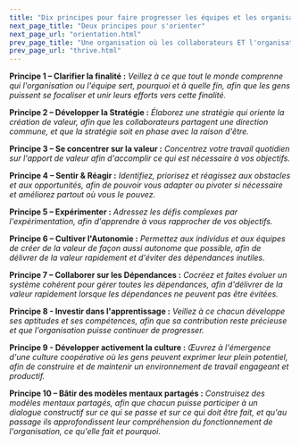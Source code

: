 ```yaml
---
title: "Dix principes pour faire progresser les équipes et les organisations"
next_page_title: "Deux principes pour s'orienter"
next_page_url: "orientation.html"
prev_page_title: "Une organisation où les collaborateurs ET l'organisation peuvent prospérer"
prev_page_url: "thrive.html"
---
```




**Principe 1 – Clarifier la finalité :** _Veillez à ce que tout le monde comprenne qui l'organisation ou l'équipe sert, pourquoi et à quelle fin, afin que les gens puissent se focaliser et unir leurs efforts vers cette finalité._

**Principe 2 – Développer la Stratégie :** _Élaborez une stratégie qui oriente la création de valeur, afin que les collaborateurs partagent une direction commune, et que la stratégie soit en phase avec la raison d'être._

**Principe 3 – Se concentrer sur la valeur :** _Concentrez votre travail quotidien sur l'apport de valeur afin d'accomplir ce qui est nécessaire à vos objectifs._

**Principe 4 – Sentir & Réagir :** _Identifiez, priorisez et réagissez aux obstacles et aux opportunités, afin de pouvoir vous adapter ou pivoter si nécessaire et améliorez partout où vous le pouvez._

**Principe 5 – Expérimenter :** _Adressez les défis complexes par l'expérimentation, afin d'apprendre à vous rapprocher de vos objectifs._

**Principe 6 – Cultiver l'Autonomie :** _Permettez aux individus et aux équipes de créer de la valeur de façon aussi autonome que possible, afin de délivrer de la valeur rapidement et d'éviter des dépendances inutiles._

**Principe 7 – Collaborer sur les Dépendances :** _Cocréez et faites évoluer un système cohérent pour gérer toutes les dépendances, afin d'délivrer de la valeur rapidement lorsque les dépendances ne peuvent pas être évitées._

**Principe 8 - Investir dans l'apprentissage :** _Veillez à ce chacun développe ses aptitudes et ses compétences, afin que sa contribution reste précieuse et que l'organisation puisse continuer de progresser._

**Principe 9 - Développer activement la culture :** _Œuvrez à l'émergence d'une culture coopérative où les gens peuvent exprimer leur plein potentiel, afin de construire et de maintenir un environnement de travail engageant et productif._

**Principe 10 – Bâtir des modèles mentaux partagés :** _Construisez des modèles mentaux partagés, afin que chacun puisse participer à un dialogue constructif sur ce qui se passe et sur ce qui doit être fait, et qu'au passage ils approfondissent leur compréhension du fonctionnement de l'organisation, ce qu'elle fait et pourquoi._
